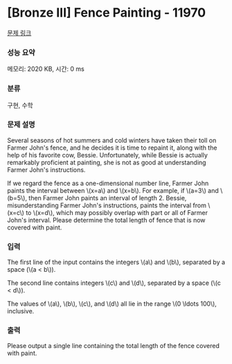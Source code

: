 # [Bronze III] Fence Painting - 11970 

[문제 링크](https://www.acmicpc.net/problem/11970) 

### 성능 요약

메모리: 2020 KB, 시간: 0 ms

### 분류

구현, 수학

### 문제 설명

<p>Several seasons of hot summers and cold winters have taken their toll on Farmer John's fence, and he decides it is time to repaint it, along with the help of his favorite cow, Bessie. Unfortunately, while Bessie is actually remarkably proficient at painting, she is not as good at understanding Farmer John's instructions.</p>

<p>If we regard the fence as a one-dimensional number line, Farmer John paints the interval between \(x=a\) and \(x=b\). For example, if \(a=3\) and \(b=5\), then Farmer John paints an interval of length 2. Bessie, misunderstanding Farmer John's instructions, paints the interval from \(x=c\) to \(x=d\), which may possibly overlap with part or all of Farmer John's interval. Please determine the total length of fence that is now covered with paint.</p>

### 입력 

 <p>The first line of the input contains the integers \(a\) and \(b\), separated by a space (\(a < b\)).</p>

<p>The second line contains integers \(c\) and \(d\), separated by a space (\(c < d\)).</p>

<p>The values of \(a\), \(b\), \(c\), and \(d\) all lie in the range \(0 \ldots 100\), inclusive.</p>

### 출력 

 <p>Please output a single line containing the total length of the fence covered with paint.</p>

